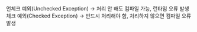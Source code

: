 언체크 예외(Unchecked Exception) → 처리 안 해도 컴파일 가능, 런타임 오류 발생
체크 예외(Checked Exception) → 반드시 처리해야 함, 처리하지 않으면 컴파일 오류 발생